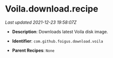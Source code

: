 # Voila.download.recipe

_Last updated 2021-12-23 19:58:07Z_

- **Description**: Downloads latest Voila disk image.

- **Identifier**: `com.github.foigus.download.voila`

- **Parent Recipes**: `None`